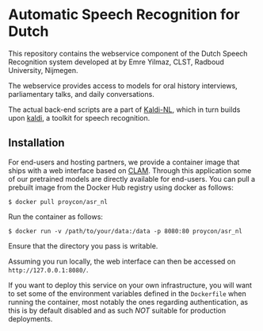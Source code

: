 # Automatic Speech Recognition for Dutch

This repository contains the webservice component of the Dutch Speech Recognition system developed at by Emre Yilmaz,
CLST, Radboud University, Nijmegen.

The webservice provides access to models for oral history interviews, parliamentary talks, and daily conversations.

The actual back-end scripts are a part of [Kaldi-NL](https://github.com/opensource-spraakherkenning-nl/Kaldi_NL), which
in turn builds upon [kaldi](http://kaldi-asr.org/), a toolkit for speech recognition.

## Installation

For end-users and hosting partners, we provide a container image that ships with a web interface based on
[CLAM](https://proycon.github.io/clam/). Through this application some of our pretrained models are directly available
for end-users. You can pull a prebuilt image from the Docker Hub registry using docker as follows:

```
$ docker pull proycon/asr_nl
```

Run the container as follows:

```
$ docker run -v /path/to/your/data:/data -p 8080:80 proycon/asr_nl
```
Ensure that the directory you pass is writable.

Assuming you run locally, the web interface can then be accessed on ``http://127.0.0.1:8080/``.

If you want to deploy this service on your own infrastructure, you will want to set some of the environment variables
defined in the `Dockerfile` when running the container, most notably the ones regarding authentication, as this is by
default disabled and as such *NOT* suitable for production deployments.
